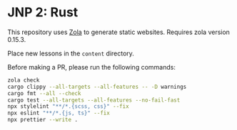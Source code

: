 # JNP 2: Rust

This repository uses [Zola](https://www.getzola.org/documentation/getting-started/installation/) to generate static websites. Requires zola version 0.15.3.

Place new lessons in the `content` directory.

Before making a PR, please run the following commands:

```sh
zola check
cargo clippy --all-targets --all-features -- -D warnings
cargo fmt --all --check
cargo test --all-targets --all-features --no-fail-fast
npx stylelint "**/*.{scss, css}" --fix
npx eslint "**/*.{js, ts}" --fix
npx prettier --write .
```
